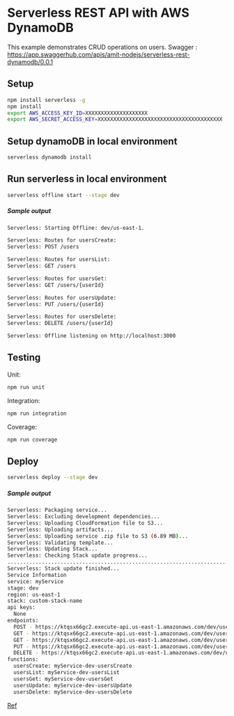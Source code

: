 # Serverless REST API with AWS DynamoDB
This example demonstrates CRUD operations on users.
Swagger : https://app.swaggerhub.com/apis/amit-nodejs/serverless-rest-dynamodb/0.0.1
## Setup
```sh
npm install serverless -g
npm install
export AWS_ACCESS_KEY_ID=XXXXXXXXXXXXXXXXXXXX
export AWS_SECRET_ACCESS_KEY=XXXXXXXXXXXXXXXXXXXXXXXXXXXXXXXXXXXXXXXX
```
## Setup dynamoDB in local environment
```sh
serverless dynamodb install
```

## Run serverless in local environment
```sh
serverless offline start --stage dev
```
##### Sample output
```sh
Serverless: Starting Offline: dev/us-east-1.

Serverless: Routes for usersCreate:
Serverless: POST /users

Serverless: Routes for usersList:
Serverless: GET /users

Serverless: Routes for usersGet:
Serverless: GET /users/{userId}

Serverless: Routes for usersUpdate:
Serverless: PUT /users/{userId}

Serverless: Routes for usersDelete:
Serverless: DELETE /users/{userId}

Serverless: Offline listening on http://localhost:3000
```
## Testing
Unit:
```sh
npm run unit
```
Integration:
```sh
npm run integration
```
Coverage:
```sh
npm run coverage
```

## Deploy
```sh
serverless deploy --stage dev
```
##### Sample output
```sh
Serverless: Packaging service...
Serverless: Excluding development dependencies...
Serverless: Uploading CloudFormation file to S3...
Serverless: Uploading artifacts...
Serverless: Uploading service .zip file to S3 (6.89 MB)...
Serverless: Validating template...
Serverless: Updating Stack...
Serverless: Checking Stack update progress...
....................................................................................
Serverless: Stack update finished...
Service Information
service: myService
stage: dev
region: us-east-1
stack: custom-stack-name
api keys:
  None
endpoints:
  POST - https://ktqsx66gc2.execute-api.us-east-1.amazonaws.com/dev/users
  GET - https://ktqsx66gc2.execute-api.us-east-1.amazonaws.com/dev/users
  GET - https://ktqsx66gc2.execute-api.us-east-1.amazonaws.com/dev/users/{userId}
  PUT - https://ktqsx66gc2.execute-api.us-east-1.amazonaws.com/dev/users/{userId}
  DELETE - https://ktqsx66gc2.execute-api.us-east-1.amazonaws.com/dev/users/{userId}
functions:
  usersCreate: myService-dev-usersCreate
  usersList: myService-dev-usersList
  usersGet: myService-dev-usersGet
  usersUpdate: myService-dev-usersUpdate
  usersDelete: myService-dev-usersDelete
```

[Ref](http://www.serverless.com)
